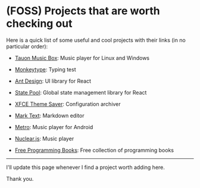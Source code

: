 # (FOSS) Projects that are worth checking out

Here is a quick list of some useful and cool projects with their links (in no particular order):

- [Tauon Music Box](https://github.com/Taiko2k/TauonMusicBox): Music player for Linux and Windows

- [Monkeytype](https://monkeytype.com): Typing test

- [Ant Design](https://ant.design): UI library for React

- [State Pool](https://yezyilomo.github.io/state-pool/): Global state management library for React

- [XFCE Theme Saver](https://github.com/MetaStag/xfce-theme-saver): Configuration archiver

- [Mark Text](https://github.com/marktext/marktext): Markdown editor

- [Metro](https://retromusic.app/): Music player for Android

- [Nuclear.js](https://nuclear.js.org): Music player

- [Free Programming Books](https://ebookfoundation.github.io/free-programming-books/): Free collection of programming books

---

I'll update this page whenever I find a project worth adding here.

Thank you.
